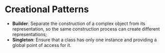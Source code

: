 # Creational Patterns

- **Builder**: Separate the construction of a complex object from its representation, so the same construction process can create different representations;
- **Singleton**: Ensure that a class has only one instance and providing a global point of access for it.